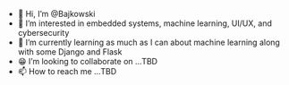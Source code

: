 - 👋 Hi, I’m @Bajkowski
- 👀 I’m interested in embedded systems, machine learning, UI/UX, and cybersecurity
- 🌱 I’m currently learning as much as I can about machine learning along with some Django and Flask
- 😁 I’m looking to collaborate on ...TBD
- 📫 How to reach me ...TBD

<!---
Bajkowski/Bajkowski is a ✨ special ✨ repository because its `README.md` (this file) appears on your GitHub profile.
You can click the Preview link to take a look at your changes.
--->
